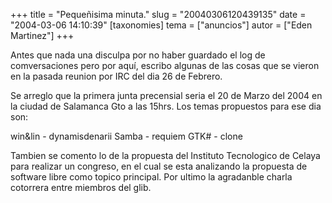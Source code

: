+++
title = "Pequeñisima minuta."
slug = "20040306120439135"
date = "2004-03-06 14:10:39"
[taxonomies]
tema = ["anuncios"]
autor = ["Eden Martinez"]
+++

Antes que nada una disculpa por no haber guardado el log de
comversaciones pero por aquí, escribo algunas de las cosas que se vieron
en la pasada reunion por IRC del dia 26 de Febrero.

<!-- more -->
Se arreglo que la primera junta precensial seria el 20 de Marzo del 2004
en la ciudad de Salamanca Gto a las 15hrs. Los temas propuestos para ese
dia son:

win&lin - dynamisdenarii Samba - requiem GTK# - clone

Tambien se comento lo de la propuesta del Instituto Tecnologico de
Celaya para realizar un congreso, en el cual se esta analizando la
propuesta de software libre como topico principal. Por ultimo la
agradanble charla cotorrera entre miembros del glib.

